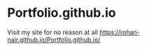 # Portfolio.github.io
Visit my site for no reason at all 
https://rohan-nair.github.io/Portfolio.github.io/
